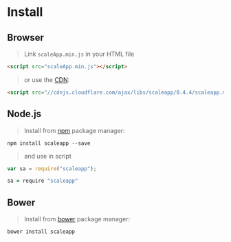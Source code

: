 # Install

## Browser

> Link `scaleApp.min.js` in your HTML file

```html
<script src="scaleApp.min.js"></script>
```

> or use the [CDN](http://en.wikipedia.org/wiki/Content_delivery_network):

```html
<script src="//cdnjs.cloudflare.com/ajax/libs/scaleapp/0.4.4/scaleapp.min.js" ></script>
```

## Node.js

> Install from [npm](https://www.npmjs.com/) package manager:

```shell
npm install scaleapp --save
```

> and use in script

```javascript
var sa = require("scaleapp");
```

```coffeescript
sa = require "scaleapp"
```

## Bower

> Install from [bower](http://twitter.github.com/bower/) package manager:

```shell
bower install scaleapp
```